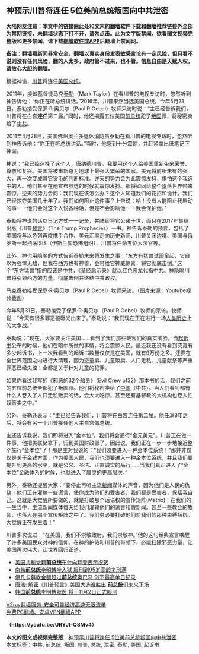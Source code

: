  <h2>神预示川普将连任 5位美前总统叛国向中共泄密</h2> <p class="notice"><b>大陆网友注意：本文中的链接除此处和文末的<a href="https://github.com/bannedbook/fanqiang" >翻墙</a>软件下载和<a href="https://github.com/killgcd/justmysocks/blob/master/README.md">翻墙推荐</a>链接外全部为禁网链接，未翻墙状态下打不开，请勿点击。此为文字版禁闻，欲看图文视频完整版和更多禁闻，请下载<a href="https://github.com/bannedbook/fanqiang">翻墙软件或APP</a>后翻墙上禁闻网。</p><p>备注：翻墙看新闻非常安全，翻墙以真实身份发表敏感言论有一定风险，但只看不说则没有任何风险，翻的人太多，政府管不过来，也不管。信息自由是天赋人权，请放心大胆的翻墙。</b></p>  <div class="entry"> <p id="conimg"></p> <p>根据神谕，<a href="https://www.bannedbook.org/bnews/tag/%e5%b7%9d%e6%99%ae/" class="st_tag internal_tag" rel="tag" title="标签 川普 下的日志">川普</a>将连任<a href="https://www.bannedbook.org/bnews/tag/%e7%be%8e%e5%9b%bd/" class="st_tag internal_tag" rel="tag" title="标签 美国 下的日志">美国</a><a href="https://www.bannedbook.org/bnews/tag/%e6%80%bb%e7%bb%9f/" class="st_tag internal_tag" rel="tag" title="标签 总统 下的日志">总统</a>。</p> <p>2011年，虔诚基督徒马克<a href="https://www.bannedbook.org/bnews/tag/%e6%b3%b0%e5%8b%92/" class="st_tag internal_tag" rel="tag" title="标签 泰勒 下的日志">泰勒</a>（Mark Taylor）在看川普的电视专访时，忽然听到神告诉他：“你正在听总统讲话。”2016年，川普果然当选美国总统。今年5月31日，泰勒接受保罗·R·奥贝尔（Paul R Oebel）牧师采访时说：“主已经告诉我们，川普将在白宫<strong>连任</strong>第二届。”同时，他还揭露五位美国<a href="https://www.bannedbook.org/bnews/tag/%e5%89%8d%e6%80%bb%e7%bb%9f/" class="st_tag internal_tag" rel="tag" title="标签 前总统 下的日志">前总统</a>犯了<a href="https://www.bannedbook.org/bnews/tag/%E5%8F%9B%E5%9B%BD/" class="st_tag internal_tag" rel="tag" title="标签 叛国 下的日志">叛国</a>罪，将秘密卖给了<a href="https://www.bannedbook.org/bnews/tag/%e4%b8%ad%e5%85%b1/" class="st_tag internal_tag" rel="tag" title="标签 中共 下的日志">中共</a>。</p> <p>2011年4月28日，美国佛州奥兰多退休消防员泰勒在看川普的电视专访时，忽然听到神告诉他：“你正在听总统讲话。”当时，他感到十分震惊，并赶紧拿出纸笔记下神谕。</p>  <p>神说：“我已经选择了这个人，唐纳德川普。我要用这个人给美国重新带来荣誉、尊敬和复兴。美国将被重新尊为地球上最强大繁荣的国家。美元将前所未有的强大，再一次变成其它货币的判断标准。逆天的势力会为此震惊发抖，惧怕这个我选中的人。他们甚至在他宣布参选的时候就震惊发抖。那将如同给整个堕落世界带来震惊。逆天的势力会问：我们现在该怎么办？这个人知道我们的花招和诡计。我们已经掠夺美国几十年了。我们如何阻止这件事？上帝说：哈！没有人能阻止我启动的事⋯⋯他们会对这个人说各种话，但是不会影响他⋯⋯我会保护他。”</p> <p>泰勒将神说的话以日记方式一一记录，并陆续将它公诸于世，而且在2017年集结出版《川普<span class='wp_keywordlink'><a href="https://www.bannedbook.org/forum5/" title="预言玄学禁书下载" rel="nofollow">预言</a></span>》（The Trump Prophecies）一书。神告诉泰勒的预言，包括了美国将与以色列再度携手合作、美元汇率走向历史新高、川普关闭边境、美国与俄罗斯一起扫荡ISIS（伊斯兰国恐怖组织）、川普将任命五位大法官等。</p> <p>此外，神也用隐喻的方式告诉泰勒未来将发生之事：“东方有猛兽试图窜起，它自以为强悍无敌，但我在西方也有神兽，会带给它神威惊喜，将它彻底击倒。”这个“东方猛兽”指的应该是中共，《圣经启示录》就以红色恶龙代指中共。神隐喻川普将引领西方的力量，彻底击倒并终结中共政权。</p> <p></p>  <p>马克泰勒接受保罗·R·奥贝尔（Paul R Oebel）牧师采访。（图片来源：Youtube视频截图）</p> <p>今年5月31日，泰勒接受了保罗·R·奥贝尔（Paul R Oebel）牧师的采访。牧师说：“今天有很多罪恶被曝光出来了。”泰勒说：“我们现在正在进行一场<span class='wp_keywordlink'><a href="https://www.bannedbook.org/forum3/topic1750.html" title="考古学禁区-被掩藏的人类历史" target="_blank">人类历史</a></span>上的大争战。”</p> <p>泰勒说：“现在，大家要关注美国……看到了我们那些政客们的真实嘴脸。当<a href="https://www.bannedbook.org/bnews/tag/%E8%B5%B7%E8%AF%89%E4%B9%A6/" class="st_tag internal_tag" rel="tag" title="标签 起诉书 下的日志">起诉书</a>公布的时候，他们在暗中所做的事情，将会震惊人民。最近我还没有看到究竟有多少起诉书，上一次我看到的起诉书数量仅仅是在美国，就有9万份之多。还要在全世界范围之内进行大清理，因为恋童癖、儿童贩卖、人口走私、儿童献祭等严重罪恶已经失控！全都是关于针对儿童的犯罪。</p> <p>如果你看过我写的《邪恶的32个船员》（Evil Crew of32）那本书的话，我们之前的五位前总统全都犯了叛国罪。他们将秘密卖给了<span class='wp_keywordlink_affiliate'><a href="https://www.bannedbook.org/" title="中国" target="_blank">中国</a></span>（中共）。当人们看到都有什么人卷入了人口走私贩卖的话，会大大吃惊，甚至还有基督教的大机构也卷入性奴贩卖之中。”</p>  <p>另外，泰勒还表示：“主已经告诉我们，川普将在白宫连任第二届。他任满8年之后，将会有另一个川普接任他入主白宫做总统。</p> <p>主还告诉我说，我们即将进入“金本位”。我们将会通行“金元美元”。川普正在做一件事，他把美联储拿下，归到美国财政部了。因此说，我们正在一步一步地接近整个施行“金本位”了！那是主对我说的：“我们须要进入一种金本位系统！”那并非仅仅是关于金钱方面，作为美国人民，我们也须要进入一种金本位系统，并且我们要提升到更高的水平，就是公义、圣洁、正直诚实的品行……当我们真正进入了“金本位”金融体系的时候，也就进入了属灵的更<span class='wp_keywordlink_affiliate'><a href="https://www.bannedbook.org/bnews/ccpdope/" title="中共高层内幕" target="_blank">高层</a></span>次。”</p> <p>另外，泰勒还提醒大家：“要停止再听主流<span class='wp_keywordlink_affiliate'><a href="https://www.bannedbook.org/" title="新闻">新闻</a></span>媒体的声音，因为他们是人民的仇敌！他们正在灌输一些谎言，使你成为他们的受害者，我们都是受害者，保括我自己。这就是大觉醒所要做的，就是打破那个话语权的宣传矩阵(Matrix)！在我们的一生当中，主流新闻媒体每天给我们灌输他们的谎言和假新闻。甚至一些教会的牧师，也落入在那个宣传矩阵之中了。我们务必要打破他们对我们的那种束缚捆绑。大觉醒正在发生着！”</p> <p>川普多次说过：“在美国，我们不崇敬政府，我们崇敬神。”他的这句经典宣言唤醒了许多美国民众对神的信仰。在神的护佑和川普的带领下，必能扫除邪恶力量，让美国再次伟大，让世界回归正道。</p>  <ul class='op-related-articles' title='相关阅读'> <li><a href='https://www.bannedbook.org/bnews/worldnews/usa/20201109/1428044.html' target='_blank'>美国共和党籍<b>前总统</b>布什向拜登表示祝贺</a></li> <li><a href='https://www.bannedbook.org/bnews/worldnews/20201102/1424510.html' target='_blank'>南韩<b>前总统</b>李明博今入狱 服刑到95岁高龄才刑满</a></li> <li><a href='https://www.bannedbook.org/bnews/cnnews/20201102/1424127.html' target='_blank'>伊凡卡募款金额超过<b>前总统</b>奥巴马 创下最高单日纪录</a></li> <li><a href='https://www.bannedbook.org/bnews/comments/20201101/1423739.html' target='_blank'>唐浩: 解密《川普预言》美国大选谁胜出 <b>前总统</b>们未来下场</a></li> <li><a href='https://www.bannedbook.org/bnews/baitai/20201030/1422804.html' target='_blank'>韩国<b>前总统</b>李明博就医 将于11月2日正式服刑</a></li> </ul> <p class="texttj"> <a href="https://www.bannedbook.org/forum23/topic22702.html" target="_blank">V2ray翻墙服务-安全可靠经济高速无限流量</a><br/> <a href="https://github.com/bannedbook/fanqiang/wiki/%E7%A6%81%E9%97%BB%E7%BD%91%E5%AE%89%E5%8D%93%E7%BF%BB%E5%A2%99%E6%96%B0%E9%97%BBAPP" target="_blank">免费PC翻墙、安卓VPN翻墙APP</a></p><p><strong>（https://youtu.be/URYJt-Q8Mv4）</strong></p><a name='sharetosocial'></a>       <div><b>本文的图文或视频完整版</b>：<a href='https://www.bannedbook.org/bnews/lifebaike/20201114/1431007.html'>神预示川普将连任 5位美前总统叛国向中共泄密</a></div>  </div><!--END ENTRY--> <div class="postfooter"> <div>本文标签：<a href="https://www.bannedbook.org/bnews/tag/%e4%b8%ad%e5%85%b1/" rel="tag">中共</a>, <a href="https://www.bannedbook.org/bnews/tag/%e5%89%8d%e6%80%bb%e7%bb%9f/" rel="tag">前总统</a>, <a href="https://www.bannedbook.org/bnews/tag/%E5%8F%9B%E5%9B%BD/" rel="tag">叛国</a>, <a href="https://www.bannedbook.org/bnews/tag/%e5%b7%9d%e6%99%ae/" rel="tag">川普</a>, <a href="https://www.bannedbook.org/bnews/tag/%e6%80%bb%e7%bb%9f/" rel="tag">总统</a>, <a href="https://www.bannedbook.org/bnews/tag/%E6%B3%84%E5%AF%86/" rel="tag">泄密</a>, <a href="https://www.bannedbook.org/bnews/tag/%e6%b3%b0%e5%8b%92/" rel="tag">泰勒</a>, <a href="https://www.bannedbook.org/bnews/tag/%e7%be%8e%e5%9b%bd/" rel="tag">美国</a>, <a href="https://www.bannedbook.org/bnews/tag/%E8%B5%B7%E8%AF%89%E4%B9%A6/" rel="tag">起诉书</a></div>  </div><!--END POSTFOOTER--> 